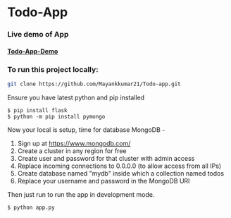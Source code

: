 # Todo-App

### Live demo of App

#### [Todo-App-Demo](https://todo-app-mayank2107.vercel.app/)

### To run this project locally:

``` bash
git clone https://github.com/Mayankkumar21/Todo-app.git
```
Ensure you have latest python and pip installed
``` pip
$ pip install flask
$ python -m pip install pymongo
```
Now your local is setup, time for database
MongoDB - 
1) Sign up at https://www.mongodb.com/
2) Create a cluster in any region for free
3) Create user and password for that cluster with admin access
4) Replace incoming connections to 0.0.0.0 (to allow access from all IPs)
5) Create database named "mydb" inside which a collection named todos
6) Replace your username and password in the MongoDB URI

Then just run to run the app in development mode.
```bash
$ python app.py
```
